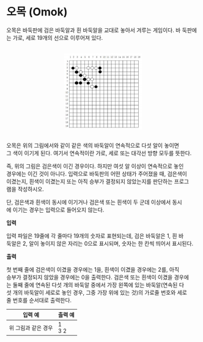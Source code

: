 오목 (Omok)
====================================

오목은 바둑판에 검은 바둑알과 흰 바둑알을 교대로 놓아서 겨루는 게임이다. 바
둑판에는 가로, 세로 19개의 선으로 이루어져 있다.

<br>
<div align="center">
<img src="./img/omok.png" align="center">
</div>
<br>

오목은 위의 그림에서와 같이 같은 색의 바둑알이 연속적으로 다섯 알이 놓이면   
그 색이 이기게 된다. 여기서 연속적이란 가로, 세로 또는 대각선 방향 모두를 뜻한다.   

즉, 위의 그림은 검은색이 이긴 경우이다. 하지만 여섯 알 이상이 연속적으로 놓인   
경우에는 이긴 것이 아니다. 입력으로 바둑판의 어떤 상태가 주어졌을 때, 검은색이   
이겼는지, 흰색이 이겼는지 또는 아직 승부가 결정되지 않았는지를 판단하는 프로그   
램을 작성하시오.   

단, 검은색과 흰색이 동시에 이기거나 검은색 또는 흰색이 두 군데 이상에서 동시   
에 이기는 경우는 입력으로 들어오지 않는다.

**입력** 

입력 파일은 19줄에 각 줄마다 19개의 숫자로 표현되는데, 검은 바둑알은 1, 흰 바   
둑알은 2, 알이 놓이지 않은 자리는 0으로 표시되며, 숫자는 한 칸씩 띄어서 표시된다.

**출력**  

첫 번째 줄에 검은색이 이겼을 경우에는 1을, 흰색이 이겼을 경우에는 2를, 아직   
승부가 결정되지 않았을 경우에는 0을 출력한다. 검은색 또는 흰색이 이겼을 경우에   
는 둘째 줄에 연속된 다섯 개의 바둑알 중에서 가장 왼쪽에 있는 바둑알(연속된 다   
섯 개의 바둑알이 세로로 놓인 경우, 그중 가장 위에 있는 것)의 가로줄 번호와 세로   
줄 번호를 순서대로 출력한다. 


| 입력 예 | 출력 예     |
|---|---|
| 위 그림과 같은 경우 | 1 <br> 3 2 |